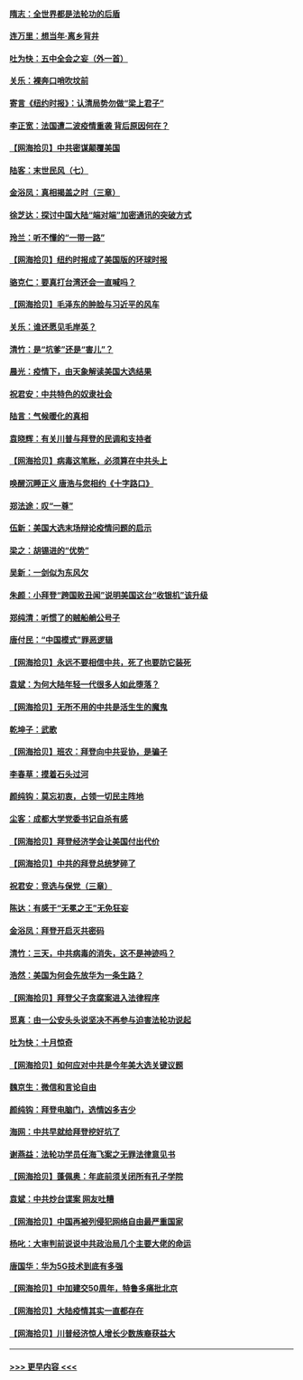 #### [隋志：全世界都是法轮功的后盾](../pages/nsc993/n12510636.md?t=10300452) 
#### [连万里：想当年‧离乡背井](../pages/nsc993/n12510623.md?t=10300452) 
#### [吐为快：五中全会之妄（外一首）](../pages/nsc993/n12510470.md?t=10300452) 
#### [关乐：裸奔口哨吹坟前](../pages/nsc993/n12510403.md?t=10300452) 
#### [寄言《纽约时报》：认清局势勿做“梁上君子”](../pages/nsc993/n12510042.md?t=10300452) 
#### [李正宽：法国遭二波疫情重袭 背后原因何在？](../pages/nsc993/n12509971.md?t=10300452) 
#### [【网海拾贝】中共密谋颠覆美国](../pages/nsc993/n12509816.md?t=10300452) 
#### [陆客：末世民风（七）](../pages/nsc993/n12507822.md?t=10300452) 
#### [金浴凤：真相揭盖之时（三章）](../pages/nsc993/n12507804.md?t=10300452) 
#### [徐芝达：探讨中国大陆“端对端”加密通讯的突破方式](../pages/nsc993/n12507682.md?t=10300452) 
#### [玲兰：听不懂的“一带一路”](../pages/nsc993/n12507669.md?t=10300452) 
#### [【网海拾贝】纽约时报成了美国版的环球时报](../pages/nsc993/n12507053.md?t=10300452) 
#### [骆克仁：要真打台湾还会一直喊吗？](../pages/nsc993/n12506843.md?t=10300452) 
#### [【网海拾贝】毛泽东的肿脸与习近平的风车](../pages/nsc993/n12504537.md?t=10300452) 
#### [关乐：谁还愿见毛岸英？](../pages/nsc993/n12503866.md?t=10300452) 
#### [清竹：是“坑爹”还是“害儿”？](../pages/nsc993/n12503034.md?t=10300452) 
#### [晨光：疫情下，由天象解读美国大选结果](../pages/nsc993/n12502536.md?t=10300452) 
#### [祝君安：中共特色的奴隶社会](../pages/nsc993/n12501529.md?t=10300452) 
#### [陆言：气候暖化的真相](../pages/nsc993/n12501183.md?t=10300452) 
#### [袁晓辉：有关川普与拜登的民调和支持者](../pages/nsc993/n12500433.md?t=10300452) 
#### [【网海拾贝】病毒这笔账，必须算在中共头上](../pages/nsc993/n12500320.md?t=10300452) 
#### [唤醒沉睡正义 唐浩与您相约《十字路口》](../pages/nsc993/n12497980.md?t=10300452) 
#### [郑法途：叹“一尊”](../pages/nsc993/n12498837.md?t=10300452) 
#### [伍新：美国大选末场辩论疫情问题的启示](../pages/nsc993/n12498829.md?t=10300452) 
#### [梁之：胡锡进的“优势”](../pages/nsc993/n12498780.md?t=10300452) 
#### [吴新：一剑似为东风欠](../pages/nsc993/n12498772.md?t=10300452) 
#### [朱颜：小拜登“跨国败丑闻”说明美国这台“收银机”该升级](../pages/nsc993/n12498731.md?t=10300452) 
#### [郑纯清：听惯了的贼船艄公号子](../pages/nsc993/n12498721.md?t=10300452) 
#### [唐付民：“中国模式”罪恶逻辑](../pages/nsc993/n12498310.md?t=10300452) 
#### [【网海拾贝】永远不要相信中共，死了也要防它装死](../pages/nsc993/n12498162.md?t=10300452) 
#### [袁斌：为何大陆年轻一代很多人如此堕落？](../pages/nsc993/n12495696.md?t=10300452) 
#### [【网海拾贝】无所不用的中共是活生生的魔鬼](../pages/nsc993/n12495621.md?t=10300452) 
#### [乾坤子：武歌](../pages/nsc993/n12493391.md?t=10300452) 
#### [【网海拾贝】班农：拜登向中共妥协，是骗子](../pages/nsc993/n12492877.md?t=10300452) 
#### [李春草：摸着石头过河](../pages/nsc993/n12491121.md?t=10300452) 
#### [颜纯钩：莫忘初衷，占领一切民主阵地](../pages/nsc993/n12490965.md?t=10300452) 
#### [尘客：成都大学党委书记自杀有感](../pages/nsc993/n12490950.md?t=10300452) 
#### [【网海拾贝】拜登经济学会让美国付出代价](../pages/nsc993/n12489662.md?t=10300452) 
#### [【网海拾贝】中共的拜登总统梦碎了](../pages/nsc993/n12487896.md?t=10300452) 
#### [祝君安：竞选与保党（三章）](../pages/nsc993/n12487258.md?t=10300452) 
#### [陈达：有感于“无冕之王”无免狂妄](../pages/nsc993/n12485133.md?t=10300452) 
#### [金浴凤：拜登开启灭共密码](../pages/nsc993/n12485125.md?t=10300452) 
#### [清竹：三天，中共病毒的消失，这不是神迹吗？](../pages/nsc993/n12485027.md?t=10300452) 
#### [浩然：美国为何会先放华为一条生路？](../pages/nsc993/n12484997.md?t=10300452) 
#### [【网海拾贝】拜登父子贪腐案进入法律程序](../pages/nsc993/n12484957.md?t=10300452) 
#### [觅真：由一公安头头说坚决不再参与迫害法轮功说起](../pages/nsc993/n12484212.md?t=10300452) 
#### [吐为快：十月惊奇](../pages/nsc993/n12484172.md?t=10300452) 
#### [【网海拾贝】如何应对中共是今年美大选关键议题](../pages/nsc993/n12483755.md?t=10300452) 
#### [魏京生：微信和言论自由](../pages/nsc993/n12483372.md?t=10300452) 
#### [颜纯钩：拜登电脑门，选情凶多吉少](../pages/nsc993/n12482666.md?t=10300452) 
#### [海网：中共早就给拜登挖好坑了](../pages/nsc993/n12482660.md?t=10300452) 
#### [谢燕益：法轮功学员任海飞案之无罪法律意见书](../pages/nsc993/n12482512.md?t=10300452) 
#### [【网海拾贝】蓬佩奥：年底前须关闭所有孔子学院](../pages/nsc993/n12482443.md?t=10300452) 
#### [袁斌：中共炒台谍案 网友吐糟](../pages/nsc993/n12481564.md?t=10300452) 
#### [【网海拾贝】中国再被列侵犯网络自由最严重国家](../pages/nsc993/n12479643.md?t=10300452) 
#### [杨叱：大审判前说说中共政治局几个主要大佬的命运](../pages/nsc993/n12477527.md?t=10300452) 
#### [唐国华：华为5G技术到底有多强](../pages/nsc993/n12477483.md?t=10300452) 
#### [【网海拾贝】中加建交50周年，特鲁多痛批北京](../pages/nsc993/n12476892.md?t=10300452) 
#### [【网海拾贝】大陆疫情其实一直都存在](../pages/nsc993/n12473948.md?t=10300452) 
#### [【网海拾贝】川普经济惊人增长少数族裔获益大](../pages/nsc993/n12471565.md?t=10300452) 

----
#### [ >>> 更早内容 <<< ](../indexes/nsc993-earlier.md)
